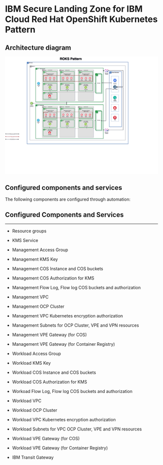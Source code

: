 # IBM Secure Landing Zone for IBM Cloud Red Hat OpenShift Kubernetes Pattern

## Architecture diagram

<img src="../images/patterns/roks-pattern.png">

## Configured components and services

The following components are configured through automation:

## Configured Components and Services
----------------------------------------------------------------
* Resource groups
* KMS Service

* Management Access Group
* Management KMS Key
* Management COS Instance and COS buckets
* Management COS Authorization for KMS
* Management Flow Log, Flow log COS buckets and authorization
* Management VPC
* Management OCP Cluster
* Management VPC Kubernetes encryption authorization
* Management Subnets for OCP Cluster, VPE and VPN resources
* Management VPE Gateway (for COS)
* Management VPE Gateway (for Container Registry)

* Workload Access Group
* Workload KMS Key
* Workload COS Instance and COS buckets
* Workload COS Authorization for KMS
* Workoad Flow Log, Flow log COS buckets and authorization
* Workload VPC
* Workload OCP Cluster
* Workload VPC Kubernetes encryption authorization
* Workload Subnets for VPC OCP Cluster, VPE and VPN resources
* Workload VPE Gateway (for COS)
* Workload VPE Gateway (for Container Registry)

* IBM Transit Gateway
